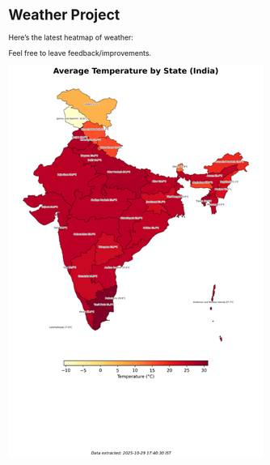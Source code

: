 # Weather Project

Here’s the latest heatmap of weather:

Feel free to leave feedback/improvements.

![India Heatmap](docs/assets/india_heatmap.png?v=020439)
